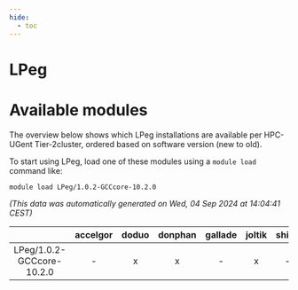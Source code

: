 ```yaml
---
hide:
  - toc
---
```


LPeg
====

# Available modules


The overview below shows which LPeg installations are available per HPC-UGent Tier-2cluster, ordered based on software version (new to old).

To start using LPeg, load one of these modules using a `module load` command like:

```shell
module load LPeg/1.0.2-GCCcore-10.2.0
```

*(This data was automatically generated on Wed, 04 Sep 2024 at 14:04:41 CEST)*  

| |accelgor|doduo|donphan|gallade|joltik|shinx|skitty|
| :---: | :---: | :---: | :---: | :---: | :---: | :---: | :---: |
|LPeg/1.0.2-GCCcore-10.2.0|-|x|x|-|x|-|x|
